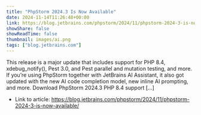 ```yaml
---
title: "PhpStorm 2024.3 Is Now Available"
date: 2024-11-14T11:26:48+00:00
link: https://blog.jetbrains.com/phpstorm/2024/11/phpstorm-2024-3-is-now-available/
showShare: false
showReadTime: false
thumbnail: images/ai.png
tags: ["blog.jetbrains.com"]
---
```

This release is a major update that includes support for PHP 8.4, xdebug_notify(), Pest 3.0, and Pest parallel and mutation testing, and more. If you’re using PhpStorm together with JetBrains AI Assistant, it also got updated with the new AI code completion model, new inline AI prompting, and more. Download PhpStorm 2024.3 PHP 8.4 support […]

- Link to article: https://blog.jetbrains.com/phpstorm/2024/11/phpstorm-2024-3-is-now-available/